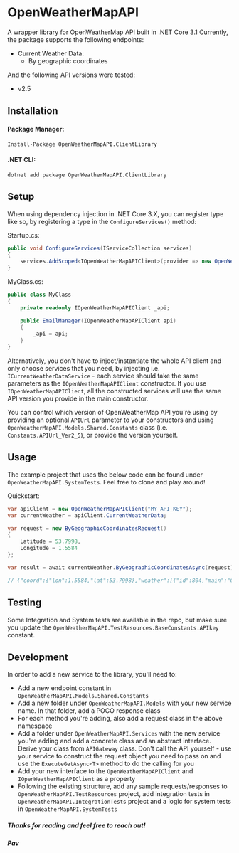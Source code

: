 ﻿
# OpenWeatherMapAPI
A wrapper library for OpenWeatherMap API built in .NET Core 3.1
Currently, the package supports the following endpoints:
- Current Weather Data:
	- By geographic coordinates

And the following API versions were tested:
- v2.5

## Installation

#### Package Manager:
`Install-Package OpenWeatherMapAPI.ClientLibrary`
#### .NET CLI:
`dotnet add package OpenWeatherMapAPI.ClientLibrary`

## Setup

When using dependency injection in .NET Core 3.X, you can register type like so, by registering a type in the ```ConfigureServices()``` method:

Startup.cs:
```csharp
public void ConfigureServices(IServiceCollection services)
{
	services.AddScoped<IOpenWeatherMapAPIClient>(provider => new OpenWeatherMapAPIClient("MY_API_KEY"));
}
```

MyClass.cs:

```csharp
public class MyClass
{
	private readonly IOpenWeatherMapAPIClient _api;

	public EmailManager(IOpenWeatherMapAPIClient api)
	{
		_api = api;
	}
}
```

Alternatively, you don't have to inject/instantiate the whole API client and only choose services that you need, by injecting i.e. `ICurrentWeatherDataService` - each service should take the same parameters as the `IOpenWeatherMapAPIClient` constructor. If you use `IOpenWeatherMapAPIClient`, all the constructed services will use the same API version you provide in the main constructor.

You can control which version of OpenWeatherMap API you're using by providing an optional `APIUrl` parameter to your constructors and using `OpenWeatherMapAPI.Models.Shared.Constants` class (i.e. `Constants.APIUrl_Ver2_5`), or provide the version yourself.

## Usage

The example project that uses the below code can be found under `OpenWeatherMapAPI.SystemTests`. Feel free to clone and play around!

Quickstart:

```csharp
var apiClient = new OpenWeatherMapAPIClient("MY_API_KEY");
var currentWeather = apiClient.CurrentWeatherData;

var request = new ByGeographicCoordinatesRequest()
{
	Latitude = 53.7998,
	Longitude = 1.5584
};

var result = await currentWeather.ByGeographicCoordinatesAsync(request);

// {"coord":{"lon":1.5584,"lat":53.7998},"weather":[{"id":804,"main":"Clouds","description":"overcast clouds","icon":"04d"}],"base":"stations","main":{"temp":286.48,"feels_like":286.11,"temp_min":286.48,"temp_max":286.48,"pressure":1015,"humidity":86},"visibility":10000,"wind":{"speed":9.68,"deg":180},"clouds":{"all":100},"dt":1634563421,"sys":{"type":2,"id":2029944,"country":"GB","sunrise":1634538410,"sunset":1634575838},"timezone":0,"id":2650519,"name":"Easington","cod":200}

```
## Testing

Some Integration and System tests are available in the repo, but make sure you update the `OpenWeatherMapAPI.TestResources.BaseConstants.APIkey` constant.


## Development

In order to add a new service to the library, you'll need to:
- Add a new endpoint constant in `OpenWeatherMapAPI.Models.Shared.Constants`
- Add a new folder under `OpenWeatherMapAPI.Models` with your new service name. In that folder, add a POCO response class
- For each method you're adding, also add a request class in the above namespace
- Add a folder under `OpenWeatherMapAPI.Services` with the new service you're adding and add a concrete class and an abstract interface. Derive your class from `APIGateway` class. Don't call the API yourself - use your service to construct the request object you need to pass on and use the `ExecuteGetAsync<T>` method to do the calling for you
- Add your new interface to the `OpenWeatherMapAPIClient` and `IOpenWeatherMapAPIClient` as a property
- Following the existing structure, add any sample requests/responses to `OpenWeatherMapAPI.TestResources` project, add integration tests in `OpenWeatherMapAPI.IntegrationTests` project and a logic for system tests in `OpenWeatherMapAPI.SystemTests`

##### Thanks for reading and feel free to reach out!
##### Pav
